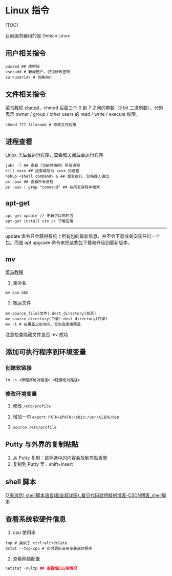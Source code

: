 # Linux 指令

[TOC]

目前服务器用的是 Debian Linux

## 用户相关指令

```shell
passwd ## 改密码
useradd # 新增用户，记得修改密码
su <userid> # 切换用户
```

## 文件相关指令

[菜鸟教程 chmod](https://www.runoob.com/linux/linux-comm-chmod.html)，chmod 后面三个 0 到 7 之间的整数（3
 bit 二进制数），分别表示 owner / group / other users 的 read / write / execute 权限。

```shell
chmod 777 filename # 修改文件权限
```

## 进程查看

[Linux 下后台运行程序，查看和关闭后台运行程序](https://blog.csdn.net/u013846293/article/details/74003051)

```shell
jobs -l ## 查看（当前终端的）所有进程
kill xxxx ## 结束编号为 xxxx 的进程
nohup <shell command> & ## 后台运行，忽略输入输出
ps -aux ## 查看所有进程
ps -aux | grep "command" ## 在所有进程中搜索
```

## apt-get

```shell
apt-get update // 更新可以抓的包
apt-get install vim // 下载应用
```

---

update 命令只会获得系统上所有包的最新信息，并不会下载或者安装任何一个包。而是 apt upgrade 命令来把这些包下载和升级到最新版本。

## mv

[菜鸟教程](https://www.runoob.com/linux/linux-comm-mv.html)

1. 重命名

```shell
mv aaa bbb
```

2. 搬运文件

```shell
mv source_file(文件) dest_directory(目录)
mv source_directory(目录) dest_directory(目录)
mv -i # 在覆盖之前询问，否则会直接覆盖
```

注意检查隐藏文件是否 mv 成功

## 添加可执行程序到环境变量

### 创建软链接

`ln -s <源程序绝对路径> <链接绝对路径>`

### 修改环境变量

1. 修改 `/etc/profile`

2. 增加一句 `export PATH=$PATH:/sbin:/usr/X11R6/bin`

3. `source /etc/profile`

## Putty 与外界的复制粘贴

1. 从 Putty 复制：鼠标选中的内容会放到剪贴板里
2. 复制到 Putty 里：shift+insert

## shell 脚本

[(7条消息) shell脚本语言(超全超详细)_看见代码就想敲的博客-CSDN博客_shell脚本](https://blog.csdn.net/weixin_43288201/article/details/105643692)

## 查看系统软硬件信息

1. cpu 使用率

```shell
top # 类似于 ctrl+alt+delete
dstat --top-cpu # 实时更新占用率最高的程序
```

2. 查看网络配置

```cpp
netstat -nultp ## 查看端口占用情况
```